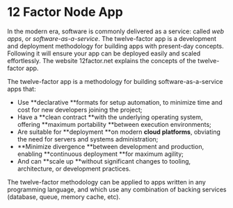 # 12 Factor Node App

In the modern era, software is commonly delivered as a service: called _web apps_, or _software-as-a-service_.  The twelve-factor app is a development and deployment methodology for building apps with present-day concepts. Following it will ensure your app can be deployed easily and scaled effortlessly.  The website 12factor.net explains the concepts of the twelve-factor app.

The twelve-factor app is a methodology for building software-as-a-service apps that:

* Use **declarative **formats for setup automation, to minimize time and cost for new developers joining the project;
* Have a **clean contract **with the underlying operating system, offering **maximum portability **between execution environments;
* Are suitable for **deployment **on modern **cloud platforms**, obviating the need for servers and systems administration;
* **Minimize divergence **between development and production, enabling **continuous deployment **for maximum agility;
* And can **scale up **without significant changes to tooling, architecture, or development practices.

The twelve-factor methodology can be applied to apps written in any programming language, and which use any combination of backing services \(database, queue, memory cache, etc\).

